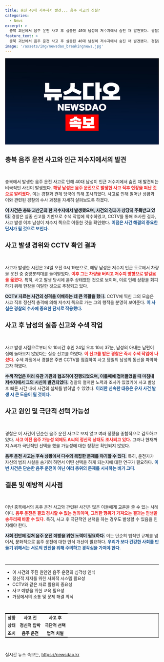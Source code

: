 ```yaml
---
title: 숨진 40대 저수지서 발견... 음주 사고의 진실?
categories:
  - News
excerpt: >
  충북 괴산에서 음주 운전 사고 후 실종된 40대 남성이 저수지에서 숨진 채 발견됐다. 경찰은 음주 사실이 발각될 것을 우려해 현장을 떠난 것으로 추정하고 있어, 그 뒤에 숨겨진 진실에 관심이 쏠리고 있다.
feature_text: >
  충북 괴산에서 음주 운전 사고 후 실종된 40대 남성이 저수지에서 숨진 채 발견됐다. 경찰은 음주 사실이 발각될 것을 우려해 현장을 떠난 것으로 추정하고 있어, 그 뒤에 숨겨진 진실에 관심이 쏠리고 있다.
image: '/assets/img/newsdao_breakingnews.jpg'
---
```


<p><img src="/assets/img/newsdao_breakingnews.jpg" alt="flaretime 속보" /></p>

<h2 data-ke-size="size26">충북 음주 운전 사고와 인근 저수지에서의 발견</h2>

<p data-ke-size="size16">&nbsp;</p>

<p>충북에서 발생한 음주 운전 사고로 인해 40대 남성이 인근 저수지에서 숨진 채 발견되는 비극적인 사건이 발생했다. <b><span style="color: #ee2323;">해당 남성은 음주 운전으로 발생한 사고 직후 현장을 떠난 것으로 알려졌다.</span></b> 이는 경찰과 관계 당국에 의해 조사되었다. 사고로 인해 일어난 상황과 이와 관련된 경찰의 수사 과정을 자세히 살펴보도록 하겠다.</p>

<p><b><span style="background-color: #21538527;">이 사건은 충북 괴산군의 한 저수지에서 발생했으며, 사건의 경과가 상당히 주목받고 있다.</span></b> 경찰은 실종 신고를 기반으로 수색 작업에 착수하였고, CCTV를 통해 조사한 결과, 사고 발생 이후 남성이 저수지 쪽으로 이동한 것을 확인했다. <b><span style="color: #1a5490;">이점은 사건 해결의 중요한 단서가 될 것으로 보인다.</span></b></p>

<h2 data-ke-size="size26">사고 발생 경위와 CCTV 확인 결과</h2>

<p data-ke-size="size16">&nbsp;</p>

<p>사고가 발생한 시간은 24일 오전 0시 19분으로, 해당 남성은 저수지 인근 도로에서 차량을 운전 중 중앙분리대를 들이받았다. <b><span style="color: #ee2323;">이후 그는 차량을 버리고 저수지 방향으로 발걸음을 옮겼다.</span></b> 특히, 사고 발생 당시에 음주 상태였던 것으로 보이며, 이로 인해 상황을 회피하기 위해 현장을 이탈한 것으로 추정되고 있다. </p>

<p><b><span style="background-color: #21538527;">CCTV 자료는 사건의 성격을 이해하는 데 큰 역활을 했다.</span></b> CCTV에 찍힌 그의 모습은 사고 직후 정신적 충격에 의해 저수지 쪽으로 가는 그의 행적을 분명히 보여준다. <b><span style="color: #1a5490;">이 사실은 경찰의 수사에 중요한 단서로 작용했다.</span></b></p>

<h2 data-ke-size="size26">사고 후 남성의 실종 신고와 수색 작업</h2>

<p data-ke-size="size16">&nbsp;</p>

<p>사고 발생 시점으로부터 약 10시간 후인 24일 오후 10시 37분, 남성의 아내는 남편이 집에 돌아오지 않았다는 실종 신고를 하였다. <b><span style="color: #ee2323;">이 신고를 받은 경찰은 즉시 수색 작업에 나섰다.</span></b> 수색 과정에서 경찰은 주변 CCTV를 점검하여 사고 당일의 남성의 동선을 파악하고자 하였다.</p>

<p><b><span style="background-color: #21538527;">수색 작업은 여러 유관 기관과 협조하여 진행되었으며, 이틀째에 접어들었을 때 마침내 저수지에서 그의 시신이 발견되었다.</span></b> 경찰의 철저한 노력과 조사가 있었기에 사고 발생 후 빠른 시간 내에 사건의 실체를 밝혀낼 수 있었다. <b><span style="color: #1a5490;">이러한 신속한 대응은 유사 사건 발생 시 큰 도움이 될 것이다.</span></b></p>

<h2 data-ke-size="size26">사고 원인 및 극단적 선택 가능성</h2>

<p data-ke-size="size16">&nbsp;</p>

<p>경찰은 이 사건이 단순한 음주 운전 사고로 보지 않고 여러 정황을 종합적으로 검토하고 있다. <b><span style="color: #ee2323;">사고 이전 음주 가능성 외에도 A씨의 정신적 상태도 조사되고 있다.</span></b> 그러나 현재까지 A씨가 극단적인 선택을 했을 가능성에 대한 정황은 확인되지 않았다.</p>

<p><b><span style="background-color: #21538527;">음주 운전 사고는 후속 상황에서 다수의 복잡한 문제를 야기할 수 있다.</span></b> 특히, 운전자가 자신의 범죄 사실을 숨기려 하면서 어떤 선택을 하게 되는지에 대한 연구가 필요하다.  <b><span style="color: #1a5490;">이번 사건은 단순한 음주 운전이 아닌 여러 층위의 문제를 시사하는 바가 크다.</span></b></p>

<h2 data-ke-size="size26">결론 및 예방적 시사점</h2>

<p data-ke-size="size16">&nbsp;</p>

<p>이번 충북에서의 음주 운전 사고와 관련된 사건은 많은 이들에게 교훈을 줄 수 있는 사례이다. <b><span style="color: #ee2323;">음주 운전은 결코 경시할 수 없는 범죄이며, 그러한 행위가 가져오는 결과는 인생을 송두리째 바꿀 수 있다.</span></b> 특히, 사고 후 극단적인 선택을 하는 경우도 발생할 수 있음을 인지해야 한다.</p>

<p><b><span style="background-color: #21538527;">사회 전반에 걸쳐 음주 운전 예방을 위한 노력이 필요하다.</span></b> 이는 단순히 법적인 규제를 넘어서, 문화적으로 음주 운전에 대한 인식 개선이 필요하다. <b><span style="color: #1a5490;">우리가 보다 건강한 사회를 만들기 위해서는 서로의 안전을 위해 주의하고 경각심을 가져야 한다.</span></b></p>

<p data-ke-size="size16">&nbsp;</p>

<hr>

<ul>
    <li>이 사건의 주된 원인인 음주 운전의 심각성 인식</li>
    <li>정신적 지지를 위한 사회적 시스템 필요성</li>
    <li>CCTV와 같은 자료 활용의 중요성</li>
    <li>사고 예방을 위한 교육 필요성</li>
    <li>가정에서의 소통 및 문제 해결 의식</li>
</ul>

<p data-ke-size="size16">&nbsp;</p>

<table style="width:100%; border-collapse:collapse; border: 1px solid black;">
    <tr>
        <td style="text-align: center; height: 17px;"><b>상황</b></td>
        <td style="text-align: center; height: 17px;"><b>사고 전</b></td>
        <td style="text-align: center; height: 17px;"><b>사고 후</b></td>
    </tr>
    <tr>
        <td style="text-align: center; height: 17px;"><b>상태</b></td>
        <td style="text-align: center; height: 17px;"><b>정신적 압박</b></td>
        <td style="text-align: center; height: 17px;"><b>극단적 선택</b></td>
    </tr>
    <tr>
        <td style="text-align: center; height: 17px;"><b>조치</b></td>
        <td style="text-align: center; height: 17px;"><b>음주 운전</b></td>
        <td style="text-align: center; height: 17px;"><b>법적 처벌</b></td>
    </tr>
</table>

<p data-ke-size="size16">&nbsp;</p>
실시간 뉴스 속보는, <a href="https://newsdao.kr" rel="dofollow">https://newsdao.kr</a>


